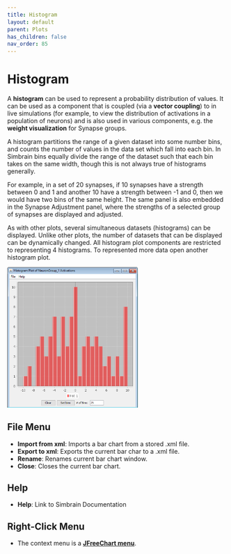 ```yaml
---
title: Histogram
layout: default
parent: Plots
has_children: false
nav_order: 85
---
```


# Histogram

A **histogram** can be used to represent a probability distribution of values. It can be used as a component that is coupled (via a **vector coupling**) to in live simulations (for example, to view the distribution of activations in a population of neurons) and is also used in various components, e.g. the **weight visualization** for Synapse groups.

A histogram partitions the range of a given dataset into some number bins, and counts the number of values in the data set which fall into each bin. In Simbrain bins equally divide the range of the dataset such that each bin takes on the same width, though this is not always true of histograms generally.

For example, in a set of 20 synapses, if 10 synapses have a strength between 0 and 1 and another 10 have a strength between -1 and 0, then we would have two bins of the same height. The same panel is also embedded in the Synapse Adjustment panel, where the strengths of a selected group of synapses are displayed and adjusted.

As with other plots, several simultaneous datasets (histograms) can be displayed. Unlike other plots, the number of datasets that can be displayed can be dynamically changed. All histogram plot components are restricted to representing 4 histograms. To represented more data open another histogram plot.

<img src="../../../src/assets/images/histogramRandom.png" style="width:300px;"/>

## File Menu

- **Import from xml**: Imports a bar chart from a stored .xml file.
- **Export to xml**: Exports the current bar char to a .xml file.
- **Rename**: Renames current bar chart window.
- **Close**: Closes the current bar chart.

## Help

- **Help**: Link to Simbrain Documentation

## Right-Click Menu

- The context menu is a **[JFreeChart menu](./#jfreechart-right-click-menu)**.
